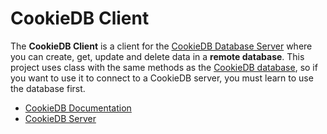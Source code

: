 # CookieDB Client

The **CookieDB Client** is a client for the [CookieDB Database Server](https://github.com/jaedsonpys/cookiedb-server) where you can create, get, update and delete data in a **remote database**. This project uses class with the same methods as the [CookieDB database](https://github.com/jaedsonpys/cookiedb), so if you want to use it to connect to a CookieDB server, you must learn to use the database first.

- [CookieDB Documentation](https://github.com/jaedsonpys/cookiedb/tree/master/DOCS/database)
- [CookieDB Server](https://github.com/jaedsonpys/cookiedb-server)